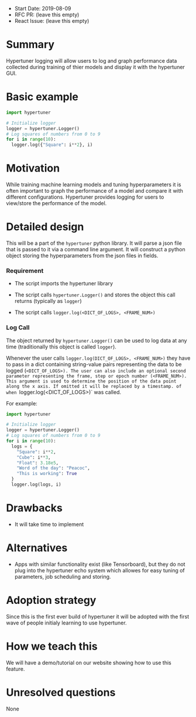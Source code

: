 - Start Date: 2019-08-09
- RFC PR: (leave this empty)
- React Issue: (leave this empty)

# Summary

Hypertuner logging will allow users to log and graph performance data collected during training of thier models and display it with the hypertuner GUI.

# Basic example

```python
import hypertuner

# Initialize logger
logger = hypertuner.Logger()
# Log squares of numbers from 0 to 9
for i in range(10):
  logger.log({"Square": i**2}, i)
```

# Motivation

While training machine learning models and tuning hyperparameters it is often important to graph the performance of a model and compare it with different configurations. Hypertuner provides logging for users to view/store the performance of the model. 

# Detailed design

This will be a part of the `hypertuner` python library. It will parse a json file that is passed to it via a command line argument. It will construct a python object storing the hyperparameters from the json files in fields.

### Requirement

- The script imports the hypertuner library

- The script calls `hypertuner.Logger()` and stores the object this call returns (typically as `logger`)

- The script calls `logger.log(<DICT_OF_LOGS>, <FRAME_NUM>)`

### Log Call

The object returned by `hypertuner.Logger()` can be used to log data at any time (traditionally this object is called `logger`).

Whenever the user calls `logger.log(DICT_OF_LOGS>, <FRAME_NUM>)` they have to pass in a dict containing string-value pairs representing the data to be logged (`<DICT_OF_LOGS>). The user can also include an optional second parameter representing the frame, step or epoch number (<FRAME_NUM>). This argument is used to determine the position of the data point along the x axis. If omitted it will be replaced by a timestamp. of when `logger.log(<DICT_OF_LOGS>)` was called.

For example:

```python
import hypertuner

# Initialize logger
logger = hypertuner.Logger()
# Log squares of numbers from 0 to 9
for i in range(10):
  logs = {
    "Square": i**2,
    "Cube": i**3,
    "Float": 3.18e5,
    "Word of the day": "Peacoc",
    "This is working": True
  }
  logger.log(logs, i)
```



# Drawbacks

- It will take time to implement

# Alternatives

- Apps with similar functionality exist (like Tensorboard), but they do not plug into the hypertuner echo system which allowes for easy tuning of parameters, job scheduling and storing.

# Adoption strategy

Since this is the first ever build of hypertuner it will be adopted with the first wave of people initialy learning to use hypertuner.

# How we teach this

We will have a demo/tutorial on our website showing how to use this feature.

# Unresolved questions

None
